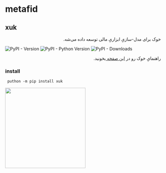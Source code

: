 # metafid
## xuk
<div dir="rtl">خوک برای مدل-سازیِ ابزاریِ مالی توسعه داده می‌شه. </div>

![PyPI - Version](https://img.shields.io/pypi/v/xuk)
![PyPI - Python Version](https://img.shields.io/pypi/pyversions/xuk)
![PyPI - Downloads](https://img.shields.io/pypi/dm/xuk)


<div dir="rtl">راهنمایِ خوک رو در 
<a href="https://yghaderi.github.io/xuk/">
این صفحه
</a>
بخونید.</div>

### install 
```shell
 puthon -m pip install xuk
```

<a href="http://www.coffeete.ir/yghaderi">
       <img src="http://www.coffeete.ir/images/buttons/lemonchiffon.png" style="width:260px;" />
</a>

